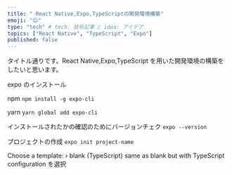 ```yaml
---
title: " React Native,Expo,TypeScriptの開発環境構築"
emoji: "😊"
type: "tech" # tech: 技術記事 / idea: アイデア
topics: ["React Native", "TypeScript", "Expo"]
published: false
---
```


タイトル通りです。React Native,Expo,TypeScript を用いた開発環境の構築をしたいと思います。

expo のインストール

npm
`npm install -g expo-cli`

yarn
`yarn global add expo-cli`

インストールされたかの確認のためにバージョンチェク
`expo --version`

プロジェクトの作成
`expo init project-name`

Choose a template: › blank (TypeScript) same as blank but with TypeScript configuration
を選択
